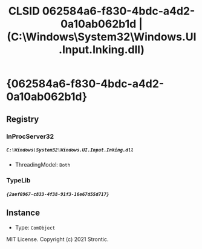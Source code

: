 ﻿---
title: "CLSID 062584a6-f830-4bdc-a4d2-0a10ab062b1d | (C:\\Windows\\System32\\Windows.UI.Input.Inking.dll)"
excerpt: What is COM-Object CLSID 062584a6-f830-4bdc-a4d2-0a10ab062b1d?
---

# {062584a6-f830-4bdc-a4d2-0a10ab062b1d}


## Registry


### InProcServer32

##### `C:\Windows\System32\Windows.UI.Input.Inking.dll`
* ThreadingModel: `Both`

### TypeLib

##### `{2aef0967-c833-4f38-91f3-16e67d55d717}`

## Instance

* Type: `ComObject`

MIT License. Copyright (c) 2021 Strontic.


